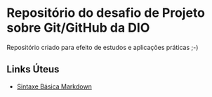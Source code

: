 # Repositório do desafio de Projeto sobre Git/GitHub da DIO
Repositório criado para efeito de estudos e aplicações práticas ;-)

## Links Úteus
 - [Sintaxe Básica Markdown](https://www.markdownguide.org/basic-syntax/)
